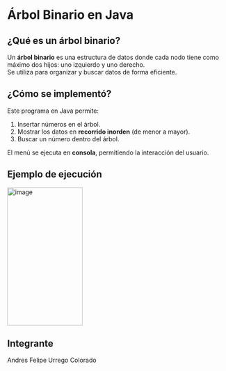 # Árbol Binario en Java 

## ¿Qué es un árbol binario?
Un **árbol binario** es una estructura de datos donde cada nodo tiene como máximo dos hijos: uno izquierdo y uno derecho.  
Se utiliza para organizar y buscar datos de forma eficiente.

## ¿Cómo se implementó?
Este programa en Java permite:
1. Insertar números en el árbol.
2. Mostrar los datos en **recorrido inorden** (de menor a mayor).
3. Buscar un número dentro del árbol.

El menú se ejecuta en **consola**, permitiendo la interacción del usuario.

## Ejemplo de ejecución

<img width="173" height="317" alt="image" src="https://github.com/user-attachments/assets/19f4d77a-f505-4361-8456-e17378acc296" />


## Integrante
Andres Felipe Urrego Colorado
